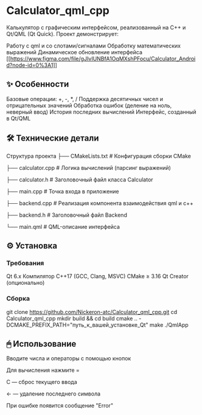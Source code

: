 # Calculator_qml_cpp
Калькулятор с графическим интерфейсом, реализованный на C++ и Qt/QML (Qt Quick).
Проект демонстрирует:

Работу с qml и со слотами/сигналами
Обработку математических выражений
Динамическое обновление интерфейса
[[https://www.figma.com/file/gJIvIUNBfA1OqMXshPFocu/Calculator_Android?node-id=0%3A1]]

## ✨ Особенности
Базовые операции: +, -, *, /
Поддержка десятичных чисел и отрицательных значений
Обработка ошибок (деление на ноль, неверный ввод)
История последних вычислений
Интерфейс, созданный в Qt/QML
## 🛠 Технические детали
Структура проекта
├── CMakeLists.txt # Конфигурация сборки CMake

├── calculator.cpp # Логика вычислений (парсинг выражений)

├── calculator.h # Заголовочный файл класса Calculator

├── main.cpp # Точка входа в приложение

├── backend.cpp # Реализация компонента взаимодействия qml и c++

├── backend.h # Заголовочный файл Backend

└── main.qml # QML-описание интерфейса

## ⚙️ Установка
### Требования
Qt 6.x
Компилятор C++17 (GCC, Clang, MSVC)
CMake ≥ 3.16
Qt Creator (опционально)
### Сборка
git clone https://github.com/Nickeron-atc/Calculator_qml_cpp.git
cd Calculator_qml_cpp
mkdir build && cd build
cmake .. -DCMAKE_PREFIX_PATH="путь_к_вашей_установке_Qt"
make
./QmlApp
## 🖱 Использование
Вводите числа и операторы с помощью кнопок

Для вычисления нажмите =

C — сброс текущего ввода

← — удаление последнего символа

При ошибке появится сообщение "Error"
